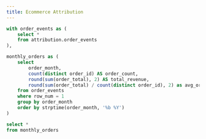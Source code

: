 ```yaml
---
title: Ecommerce Attribution
---
```


```sql monthly_orders
with order_events as (
    select *
    from attribution.order_events
),

monthly_orders as (
    select
        order_month,
        count(distinct order_id) AS order_count,
        round(sum(order_total), 2) AS total_revenue,
        round(sum(order_total) / count(distinct order_id), 2) as avg_order_value
    from order_events
    where row_num = 1
    group by order_month 
    order by strptime(order_month, '%b %Y')
)

select *
from monthly_orders
```

<BarChart 
    data={monthly_orders} 
    x=order_month 
    y=total_revenue
    yFmt=usd0k
    y2Fmt=usd
    y2=avg_order_value
    y2SeriesType=line
    sort=false
    seriesOrder=order_month
    chartAreaHeight=350
/>

<DataTable data={monthly_orders} totalRow=true >
  <Column id=order_month />
  <Column id=order_count />
  <Column id=total_revenue fmt=usd0 />
  <Column id=avg_order_value totalAgg="average of $225.65" />
</DataTable>